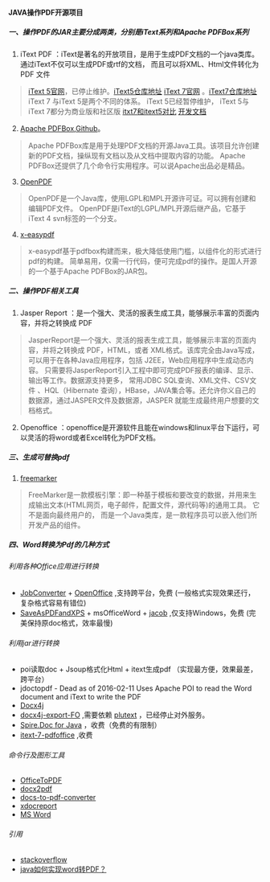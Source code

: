 #### JAVA操作PDF开源项目

##### 一、操作PDF的JAR主要分成两类，分别是iText系列和Apache PDFBox系列
1. iText PDF ：iText是著名的开放项目，是用于生成PDF文档的一个java类库。通过iText不仅可以生成PDF或rtf的文档，
  而且可以将XML、Html文件转化为 PDF 文件
> [iText 5官网](https://kb.itextpdf.com/home/it5kb)，已停止维护。[iText5仓库地址](https://github.com/itext/itextpdf)
    [iText 7官网](https://kb.itextpdf.com/home/it7kb) 。[iText7仓库地址](https://github.com/itext/itext7)
  iText 7 与iText 5是两个不同的体系。 iText 5已经暂停维护， iText 5与iText 7都分为商业版和社区版
> [itxt7和itext5对比](https://itextpdf.com/en/products/features)
> [开发文档](https://itextpdf.com/en/resources/api-documentation)

2. [Apache PDFBox](https://pdfbox.apache.org/),[Github](https://github.com/apache/pdfbox)。
> Apache PDFBox库是用于处理PDF文档的开源Java工具。该项目允许创建新的PDF文档，操纵现有文档以及从文档中提取内容的功能。
> Apache PDFBox还提供了几个命令行实用程序。可以说Apache出品必是精品。

3. [OpenPDF](https://github.com/LibrePDF/OpenPDF)
> OpenPDF是一个Java库，使用LGPL和MPL开源许可证。可以拥有创建和编辑PDF文件。
> OpenPDF是iText的LGPL/MPL开源后继产品，它基于iText 4 svn标签的一个分支。

4. [x-easypdf](https://gitee.com/xsxgit/x-easypdf)
> x-easypdf基于pdfbox构建而来，极大降低使用门槛，以组件化的形式进行pdf的构建。
> 简单易用，仅需一行代码，便可完成pdf的操作。是国人开源的一个基于Apache PDFBox的JAR包。

##### 二、操作PDF相关工具
1. Jasper Report ：是一个强大、灵活的报表生成工具，能够展示丰富的页面内容，并将之转换成 PDF
> JasperReport是一个强大、灵活的报表生成工具，能够展示丰富的页面内容，并将之转换成 PDF，HTML，或者 XML格式。该库完全由Java写成，可以用于在各种Java应用程序，包括 J2EE，Web应用程序中生成动态内容。
> 只需要将JasperReport引入工程中即可完成PDF报表的编译、显示、输出等工作。数据源支持更多，
> 常用JDBC SQL查询、XML文件、CSV文件 、HQL（Hibernate 查询），HBase，JAVA集合等。还允许你义自己的数据源，通过JASPER文件及数据源，JASPER 就能生成最终用户想要的文档格式。   
2. Openoffice ：openoffice是开源软件且能在windows和linux平台下运行，可以灵活的将word或者Excel转化为PDF文档。

##### 三、生成可替换pdf
1. [freemarker](http://freemarker.foofun.cn/)
> FreeMarker是一款模板引擎：即一种基于模板和要改变的数据，并用来生成输出文本(HTML网页，电子邮件，配置文件，源代码等)的通用工具。 它不是面向最终用户的，
> 而是一个Java类库，是一款程序员可以嵌入他们所开发产品的组件。
 
##### 四、Word转换为Pdf的几种方式
###### 利用各种Office应用进行转换
* [JobConverter](https://sourceforge.net/projects/jodconverter/) + [OpenOffice](https://www.openoffice.org/download/) ,支持跨平台，免费 (一般格式实现效果还行，复杂格式容易有错位)
* [SaveAsPDFandXPS](https://www.microsoft.com/en-us/download) + msOfficeWord + [jacob](https://sourceforge.net/projects/jacob-project/) ,仅支持Windows，免费 (完美保持原doc格式，效率最慢)
###### 利用jar进行转换
* poi读取doc + Jsoup格式化Html + itext生成pdf （实现最方便，效果最差，跨平台）
* jdoctopdf - Dead as of 2016-02-11 Uses Apache POI to read the Word document and iText to write the PDF
* [Docx4j](https://github.com/plutext/docx4j) 
* [docx4j-export-FO](https://github.com/plutext/docx4j-export-FO) ,需要依赖 [plutext](https://converter-eval.plutext.com/) ，已经停止对外服务。
* [Spire.Doc for Java](https://www.e-iceblue.cn/spiredocforjavaconversion/java-convert-word-to-pdf.html) ，收费（免费的有限制）
* [itext-7-pdfoffice](https://kb.itextpdf.com/home/it7kb/installation-guidelines/installing-itext-7-pdfoffice-for-java-developers) ,收费
###### 命令行及图形工具
* [OfficeToPDF](https://github.com/cognidox/OfficeToPDF)
* [docx2pdf](https://github.com/AlJohri/docx2pdf)
* [docs-to-pdf-converter](https://github.com/yeokm1/docs-to-pdf-converter)
* [xdocreport](https://github.com/opensagres/xdocreport)
* [MS Word](https://snowbound.com/products/formats/word)


###### 引用
* [stackoverflow](https://stackoverflow.com/questions/3022376/how-can-i-convert-a-word-document-to-pdf)
* [java如何实现word转PDF？](https://www.zhihu.com/question/54953944)

